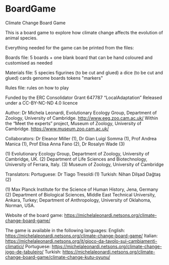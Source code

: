 # BoardGame
Climate Change Board Game

This is a board game to explore how climate change affects the evolution of animal species. 

Everything needed for the game can be printed from the files:

Boards file:
5 boards + one blank board that can be hand coloured and customised as needed

Materials file:
5 species figurines (to be cut and glued)
a dice (to be cut and glued)
cards
genome boards
tokens
"markers"

Rules file: 
rules on how to play


Funded by the ERC Consolidator Grant 647787 “LocalAdaptation”
Released under a CC-BY-NC-ND 4.0 licence

Author: Dr Michela Leonardi, Evolutionary Ecology Group, Department of Zoology, University of Cambridge. http://www.eeg.zoo.cam.ac.uk/
Within the “Meet the experts” project, Museum of Zoology, University of Cambridge. https://www.museum.zoo.cam.ac.uk/

Collaborators: Dr Eleanor Miller (1), Dr Gian Luigi Somma (1), Prof Andrea Manica (1), Prof Elisa Anna Fano (2), Dr Rosalyn Wade (3)

(1) Evolutionary Ecology Group, Department of Zoology, University of Cambridge, UK.
(2) Department of Life Sciences and Biotechnology, University of Ferrara, Italy.
(3) Museum of Zoology, University of Cambridge

Translators:
Portuguese: Dr Tiago Tresoldi (1)
Turkish: Nihan Dilşad Dağtaş (2)

(1) Max Planck Institute for the Science of Human History, Jena, Germany
(2) Department of Biological Sciences, Middle East Technical University, Ankara, Turkey; Department of Anthropology, University of Oklahoma, Norman, USA.

Website of the board game: https://michelaleonardi.netsons.org/climate-change-board-game/

The game is available in the following languages:
English: https://michelaleonardi.netsons.org/climate-change-board-game/
Italian: https://michelaleonardi.netsons.org/it/gioco-da-tavolo-sui-cambiamenti-climatici/
Portuguese: https://michelaleonardi.netsons.org/climate-change-jogo-de-tabuleiro/
Turkish: https://michelaleonardi.netsons.org/climate-change-board-game/climate-change-kutu-oyunu/

